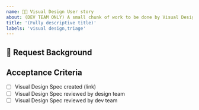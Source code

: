 ```yaml
---
name: 🧑‍🎨 Visual Design User story
about: (DEV TEAM ONLY) A small chunk of work to be done by Visual Designer
title: '(Fully descriptive title)'
labels: 'visual design,triage'
---
```


<!-- Ensure the title can be understood without the parent item's context, e.g. "nimble-datepicker Visual Design" rather than just "Visual Design" -->

## 📌 Request Background

<!-- A short description of the request and requester. E.g. Who is the client and how do they expect to use the component? -->
<!-- Link to IxD spec -->

## Acceptance Criteria

- [ ] Visual Design Spec created (link)
- [ ] Visual Design Spec reviewed by design team
- [ ] Visual Design Spec reviewed by dev team
